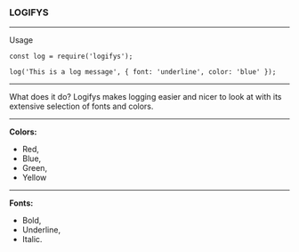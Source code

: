 ### **LOGIFYS**

------------

Usage
```
const log = require('logifys');

log('This is a log message', { font: 'underline', color: 'blue' });

```


------------

What does it do? Logifys makes logging easier and nicer to look at with its extensive selection of fonts and colors.


------------

**Colors:**
- Red,
- Blue,
- Green,
- Yellow


------------

**Fonts:**
- Bold,
- Underline,
- Italic.
